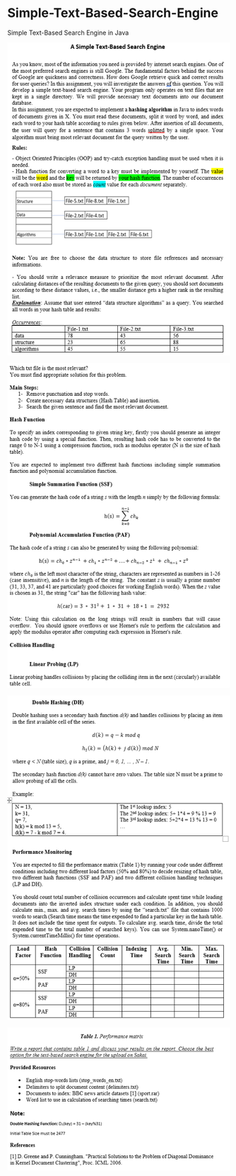 # Simple-Text-Based-Search-Engine
Simple Text-Based Search Engine in Java

![banner resmi](https://github.com/emrepiristinee/Simple-Text-Based-Search-Engine/blob/main/photo/1.png)

![banner resmi](https://github.com/emrepiristinee/Simple-Text-Based-Search-Engine/blob/main/photo/2.png)

![banner resmi](https://github.com/emrepiristinee/Simple-Text-Based-Search-Engine/blob/main/photo/3.png)

![banner resmi](https://github.com/emrepiristinee/Simple-Text-Based-Search-Engine/blob/main/photo/4.png)
